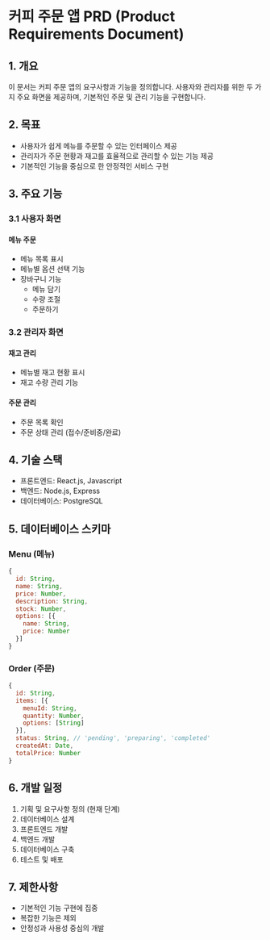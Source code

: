 # 커피 주문 앱 PRD (Product Requirements Document)

## 1. 개요
이 문서는 커피 주문 앱의 요구사항과 기능을 정의합니다. 사용자와 관리자를 위한 두 가지 주요 화면을 제공하며, 기본적인 주문 및 관리 기능을 구현합니다.

## 2. 목표
- 사용자가 쉽게 메뉴를 주문할 수 있는 인터페이스 제공
- 관리자가 주문 현황과 재고를 효율적으로 관리할 수 있는 기능 제공
- 기본적인 기능을 중심으로 한 안정적인 서비스 구현

## 3. 주요 기능

### 3.1 사용자 화면
#### 메뉴 주문
- 메뉴 목록 표시
- 메뉴별 옵션 선택 기능
- 장바구니 기능
  - 메뉴 담기
  - 수량 조절
  - 주문하기

### 3.2 관리자 화면
#### 재고 관리
- 메뉴별 재고 현황 표시
- 재고 수량 관리 기능

#### 주문 관리
- 주문 목록 확인
- 주문 상태 관리 (접수/준비중/완료)

## 4. 기술 스택
- 프론트엔드: React.js, Javascript
- 백엔드: Node.js, Express
- 데이터베이스: PostgreSQL

## 5. 데이터베이스 스키마

### Menu (메뉴)
```javascript
{
  id: String,
  name: String,
  price: Number,
  description: String,
  stock: Number,
  options: [{
    name: String,
    price: Number
  }]
}
```

### Order (주문)
```javascript
{
  id: String,
  items: [{
    menuId: String,
    quantity: Number,
    options: [String]
  }],
  status: String, // 'pending', 'preparing', 'completed'
  createdAt: Date,
  totalPrice: Number
}
```

## 6. 개발 일정
1. 기획 및 요구사항 정의 (현재 단계)
2. 데이터베이스 설계
3. 프론트엔드 개발
4. 백엔드 개발
5. 데이터베이스 구축
6. 테스트 및 배포

## 7. 제한사항
- 기본적인 기능 구현에 집중
- 복잡한 기능은 제외
- 안정성과 사용성 중심의 개발 